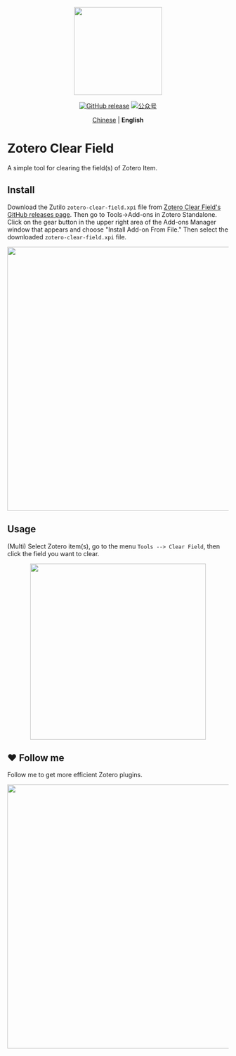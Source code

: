 <p align="center">
  <img src="https://figurebed-iseex.oss-cn-hangzhou.aliyuncs.com/202201171057784.png" width=200 />
</p>
<p align="center">
	<a href="https://github.com/qnscholar/zotero-clear-field/releases"><img src="https://img.shields.io/badge/release-v0.0.1-blue?logo=github" alt="GitHub release" /></a>
	<a href="https://figurebed-iseex.oss-cn-hangzhou.aliyuncs.com/202201171141964.png"><img src="https://img.shields.io/badge/公众号-青柠学术-orange?logo=wechat" alt="公众号" /></a>
</p>
<p align="center">
  <a href="https://github.com/qnscholar/zotero-clear-field/blob/main/README.md">Chinese</a> | <strong>English</strong>
</p>

# Zotero Clear Field

A simple tool for clearing the field(s) of Zotero Item.

## Install

Download the Zutilo `zotero-clear-field.xpi` file from [Zotero Clear Field's GitHub releases page](https://github.com/qnscholar/zotero-clear-field/releases). Then go to Tools->Add-ons in Zotero Standalone. Click on the gear button in the upper right area of the Add-ons Manager window that appears and choose "Install Add-on From File." Then select the downloaded `zotero-clear-field.xpi` file.

<p align="center">
  <img src="https://figurebed-iseex.oss-cn-hangzhou.aliyuncs.com/202201171229382.png" width=600 />
</p>

## Usage

(Multi) Select Zotero item(s), go to the menu `Tools --> Clear Field`, then click the field you want to clear.

<p align="center">
  <img src="https://figurebed-iseex.oss-cn-hangzhou.aliyuncs.com/202201171205018.png" width=400 />
</p>

## ❤️ Follow me

Follow me to get more efficient Zotero plugins.

<p align="center">
  <img src="https://figurebed-iseex.oss-cn-hangzhou.aliyuncs.com/202201171237137.png" width=600 />
</p>

